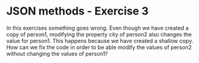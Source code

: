 # JSON methods - Exercise 3

In this exercises something goes wrong. Even though we have created a copy of person1, modifying the property city of person2 also changes the value for person1. This happens because we have created a shallow copy. How can we fix the code in order to be able modify the values of person2 without changing the values of person1?

